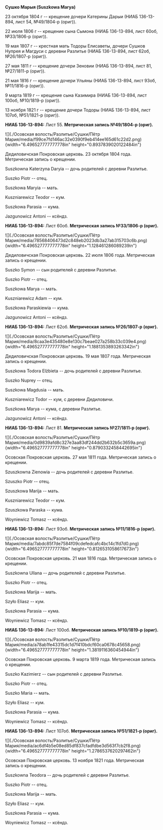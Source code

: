 **Сушко Марыя (Suszkowa Marya)**

23 октября 1804 г -- крещение дочери Катерины Дарыи (НИАБ 136-13-894,
лист 54, №49/1804-р (ориг)).

22 июля 1806 г -- крещение сына Сымона (НИАБ 136-13-894, лист 60об,
№33/1806-р (ориг)).

19 мая 1807 г -- крестная мать Тодоры Елисаветы, дочери Сушков Нупрея и
Магдуси с деревни Разлитье (НИАБ 136-13-894, лист 62об, №26/1807-р
(ориг)).

27 мая 1811 г -- крещение дочери Зеновии (НИАБ 136-13-894, лист 81,
№27/1811-р (ориг)).

21 мая 1816 г -- крещение дочери Ульяны (НИАБ 136-13-894, лист 93об,
№11/1816-р (ориг)).

9 марта 1819 г -- крещение сына Казимира (НИАБ 136-13-894, лист 100об,
№10/1819-р (ориг)).

13 ноября 1821 г -- крещение дочери Тодоры (НИАБ 136-13-894, лист 107об,
№51/1821-р (ориг)).

**НИАБ 136-13-894:** Лист 55. **Метрическая запись №49/1804-р (ориг).**

![](./Осовская волость/Разлитье/Сушки/Пётр Мария/media/f99ce7fd146ac32e0390f9eb414ee165d61c22d2.png){width="6.496527777777778in"
height="0.8937839020122484in"}

Дедиловичская Покровская церковь. 23 октября 1804 года. Метрическая
запись о крещении.

Suszkowna Katerzyna Daryia -- дочь родителей с деревни Разлитье.

Suszko Piotr -- отец.

Suszkowa Maryia -- мать.

Kuszniarewicz Teodor -- кум.

Suszkowa Parasia -- кума.

Jazgunowicz Antoni -- ксёндз.

**НИАБ 136-13-894:** Лист 60об. **Метрическая запись №33/1806-р
(ориг).**

![](./Осовская волость/Разлитье/Сушки/Пётр Мария/media/78568406473d2c848eb2023db3a27ab315703c6b.png){width="6.496527777777778in"
height="1.128461286089239in"}

Дедиловичская Покровская церковь. 22 июля 1806 года. Метрическая запись
о крещении.

Suszko Symon -- сын родителей с деревни Разлитье.

Suszko Piotr -- отец.

Suszkowa Marya -- мать.

Kuszniarewicz Adam -- кум.

Suszkowa Paraskiewia -- кума.

Jazgunowicz Antoni -- ксёндз.

**НИАБ 136-13-894:** Лист 62об. **Метрическая запись №26/1807-р
(ориг).**

![](./Осовская волость/Разлитье/Сушки/Пётр Мария/media/8caa3e435480e8e130c7beae027a258b33c039e4.png){width="6.496527777777778in"
height="1.1881353893263342in"}

Дедиловичская Покровская церковь. 19 мая 1807 года. Метрическая запись о
крещении.

Suszkowa Todora Elżbieta -- дочь родителей с деревни Разлитье.

Suszko Nuprey -- отец.

Suszkowa Magdusia -- мать.

Kuszniarewicz Todor -- кум, с деревни Дедиловичи.

Suszkowa Marya -- кума, с деревни Разлитье.

Jazgunowicz Antoni -- ксёндз.

**НИАБ 136-13-894:** Лист 81. **Метрическая запись №27/1811-р (ориг).**

![](./Осовская волость/Разлитье/Сушки/Пётр Мария/media/0d9839afd8c327e3aa83df244dd2b632b5c3659a.png){width="6.496527777777778in"
height="0.8790332458442695in"}

Осовская Покровская церковь. 27 мая 1811 года. Метрическая запись о
крещении.

Szuszkowna Zienowia -- дочь родителей с деревни Разлитье.

Szuszko Piotr -- отец.

Szuszkowa Marija -- мать.

Kuszniarewicz Teodor -- кум.

Szuszkowa Paraska -- кума.

Woyniewicz Tomasz -- ксёндз.

**НИАБ 136-13-894:** Лист 93об. **Метрическая запись №11/1816-р
(ориг).**

![](./Осовская волость/Разлитье/Сушки/Пётр Мария/media/7abdc85f7de7584f09cdefedcafc4bc14c1fd7d0.png){width="6.496527777777778in"
height="0.8126531058617673in"}

Осовская Покровская церковь. 21 мая 1816 года. Метрическая запись о
крещении.

Suszkowna Ullana -- дочь родителей с деревни Разлитье.

Suszko Piotr -- отец.

Suszkowa Marija -- мать.

Szyło Eliasz -- кум.

Suszkowa Parasia -- кума.

Woyniewicz Tomasz -- ксёндз.

**НИАБ 136-13-894:** Лист 100об. **Метрическая запись №10/1819-р
(ориг).**

![](./Осовская волость/Разлитье/Сушки/Пётр Мария/media/a78ab1fe43315dc1d7f410bdcf60ca0678c45658.png){width="6.496527777777778in"
height="1.3819116360454944in"}

Осовская Покровская церковь. 9 марта 1819 года. Метрическая запись о
крещении.

Suszko Kazimierz -- сын родителей с деревни Разлитье.

Suszko Piotr -- отец.

Suszko Maria -- мать.

Szyło Eliasz -- кум.

Suszkowa Parasia -- кума.

Woyniewicz Tomasz -- ксёндз.

**НИАБ 136-13-894:** Лист 107об. **Метрическая запись №51/1821-р
(ориг).**

![](./Осовская волость/Разлитье/Сушки/Пётр Мария/media/ac6df4b5e08ed85df837cfadfdbe3d563f7cb2f8.png){width="6.496527777777778in"
height="1.2786537620297462in"}

Осовская Покровская церковь. 13 ноября 1821 года. Метрическая запись о
крещении.

Suszkowna Teodora -- дочь родителей с деревни Разлитье.

Suszko Piotr -- отец.

Suszkowa Marija -- мать.

Szyło Eliasz -- кум.

Suszkowa Parasia -- кума.

Woyniewicz Tomasz -- ксёндз.
